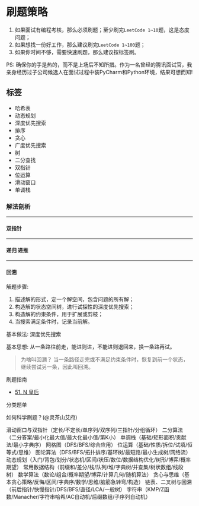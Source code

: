 # 刷题策略

1. 如果面试有编程考核，那么必须刷题；至少刷完`LeetCode 1~10`题，这是态度问题；
2. 如果想找一份好工作，那么建议刷完`LeetCode 1~100`题；
3. 如果你时间不够，需要快速刷题，那么建议按标签刷。

PS: 确保你的手是热的，而不是上场后不知所措。作为一名曾经的腾讯面试官，我亲身经历过子公司候选人在面试过程中装PyCharm和Python环境，结果可想而知!


## 标签

- 哈希表
- 动态规划
- 深度优先搜索
- 排序
- 贪心
- 广度优先搜索
- 树
- 二分查找
- 双指针
- 位运算
- 滑动窗口
- 单调栈

### 解法剖析

---

#### 双指针

---

#### 递归 递推

---

#### 回溯

解题步骤:
1. 描述解的形式，定一个解空间，包含问题的所有解；
2. 构造解的状态空间树，进行试探性的深度优先搜索；
3. 构造解的约束条件，用于扩展或剪枝；
4. 当搜索满足条件时，记录当前解。

基本做法: 深度优先搜索

基本思想: 从一条路往前走，能进则进，不能进则退回来，换一条路再试。

> 为啥叫回溯？ 当一条路径走完或不满足约束条件时，恢复到前一个状态，继续尝试另一条，因此叫回溯。

刷题指南
- [51. N 皇后](https://leetcode.cn/problems/n-queens/)



分类题单

如何科学刷题？(@灵茶山艾府)

滑动窗口与双指针（定长/不定长/单序列/双序列/三指针/分组循环）
二分算法（二分答案/最小化最大值/最大化最小值/第K小）
单调栈（基础/矩形面积/贡献法/最小字典序）
网格图（DFS/BFS/综合应用）
位运算（基础/性质/拆位/试填/恒等式/思维）
图论算法（DFS/BFS/拓扑排序/基环树/最短路/最小生成树/网络流）
动态规划（入门/背包/划分/状态机/区间/状压/数位/数据结构优化/树形/博弈/概率期望）
常用数据结构（前缀和/差分/栈/队列/堆/字典树/并查集/树状数组/线段树）
数学算法（数论/组合/概率期望/博弈/计算几何/随机算法）
贪心与思维（基本贪心策略/反悔/区间/字典序/数学/思维/脑筋急转弯/构造）
链表、二叉树与回溯（前后指针/快慢指针/DFS/BFS/直径/LCA/一般树）
字符串（KMP/Z函数/Manacher/字符串哈希/AC自动机/后缀数组/子序列自动机）
